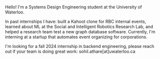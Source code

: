 Hello! I'm a Systems Design Engineering student at the University of Waterloo. 

In past internships I have: built a Kahoot clone for RBC internal events, learned about ML at the Social and Intelligent Robotics Research Lab, and helped a research team test a new graph database software. Currently, I'm interning at a startup that automates event organizing for corporations.

I'm looking for a fall 2024 internship in backend engineering, please reach out if your team is doing great work: sohil.athare[at]uwaterloo.ca

